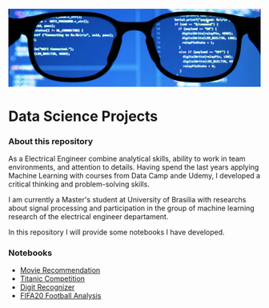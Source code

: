 ![ ](https://github.com/luizgontijo/DataScience_Projects/blob/master/img/banner_datascience.png)

# Data Science Projects
### About this repository

As a Electrical Engineer combine analytical skills, ability to work in team environments, and attention to details. Having spend the last years applying Machine Learning with courses from Data Camp ande Udemy, I developed a critical thinking and problem-solving skills.

I am currently a Master's student at University of Brasilia with researchs about signal processing and 
participation in the group of machine learning research of the electrical engineer departament. 

In this repository I will provide some notebooks I have developed.

### Notebooks
- [Movie Recommendation](https://github.com/luizgontijo/DataScience_Projects/blob/master/movie-recommendation.ipynb/)
- [Titanic Competition](https://github.com/luizgontijo/DataScience_Projects/blob/master/titanic_competition.ipynb)
- [Digit Recognizer](https://github.com/luizgontijo/DataScience_Projects/blob/master/Digit_Recognizer_competition.ipynb)
- [FIFA20 Football Analysis](https://github.com/luizgontijo/DataScience_Projects/blob/master/fifa20_football_analysis.ipynb)
